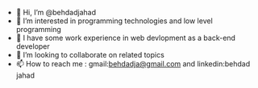 - 👋 Hi, I’m @behdadjahad
- 👀 I’m interested in programming technologies and low level programming
- 🌱 I have some work experience in web devlopment as a back-end developer
- 💞️ I’m looking to collaborate on related topics
- 📫 How to reach me : gmail:behdadja@gmail.com and linkedin:behdad jahad

<!---
behdadjahad/behdadjahad is a ✨ special ✨ repository because its `README.md` (this file) appears on your GitHub profile.
You can click the Preview link to take a look at your changes.
--->
